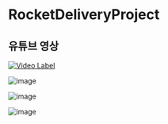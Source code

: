 # RocketDeliveryProject

## 유튜브 영상
[![Video Label](https://img.youtube.com/vi/2ZpHC7AMLAk/0.jpg)](https://youtu.be/2ZpHC7AMLAk)

![image](https://github.com/ChartaP/RocketDeliveryProject/assets/20767587/f77ddc1d-1eb4-4e39-bb1f-d8e003a6581a)

![image](https://github.com/ChartaP/RocketDeliveryProject/assets/20767587/2d4055bb-7595-4720-99ea-bc54ef5d01e4)

![image](https://github.com/ChartaP/RocketDeliveryProject/assets/20767587/32f91ae6-6edc-41fe-855e-9d5026358c5d)
